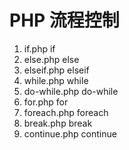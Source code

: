 # PHP 流程控制

1. if.php if
2. else.php else
3. elseif.php elseif
4. while.php while
5. do-while.php do-while
6. for.php for
7. foreach.php foreach
8. break.php break
9. continue.php continue
